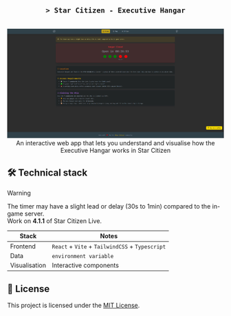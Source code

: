 <h3 align="center">
  <samp>&gt; Star Citizen - Executive Hangar</samp>
</h3>


<p align=center>
  <br>
  <a href="https://sc-exechang.vercel.app" target="_blank"><img src="src/assets/images/sceh-site-logo.png"/></a>
  <br>
  <span>An interactive web app that lets you understand and visualise how the Executive Hangar works in Star Citizen</span>
  <br>
</p>


## 🛠️ Technical stack


> [!WARNING]  
> The timer may have a slight lead or delay (30s to 1min) compared to the in-game server.  
> Work on __4.1.1__ of Star Citizen Live.


| Stack | Notes |
| - | - |
| Frontend | `React` + `Vite` + `TailwindCSS` + `Typescript` |
| Data | `environment variable` |
| Visualisation | Interactive components |


## 📄 License


This project is licensed under the [MIT License](./LICENSE).

